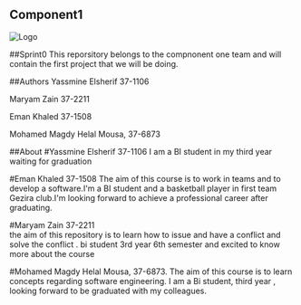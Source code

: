 ## Component1

![Logo](http://c1espresso.co.nz/assets/craft_assets/logos/logo_black.png)

##Sprint0
This reporsitory belongs to the compnonent one team and will contain the first project that we will be doing.

##Authors 
Yassmine Elsherif 37-1106


Maryam Zain 37-2211


Eman Khaled 37-1508


Mohamed Magdy Helal Mousa, 37-6873

##About
#Yassmine Elsherif 37-1106
I am a BI student in my third year waiting for graduation 


#Eman Khaled 37-1508 
The aim of this course is to work in teams and to develop a software.I'm a BI student and a basketball player in first team Gezira club.I'm looking forward to achieve a professional career after graduating.


#Maryam Zain 37-2211    
the aim of this repository is to learn how to issue and have a conflict and solve the conflict .
bi student 3rd year 6th semester and excited to know more about the course 


#Mohamed Magdy Helal Mousa, 37-6873. The aim of this course is to learn concepts regarding software engineering.  I am a Bi student, third year , looking forward to be graduated with my colleagues. 




